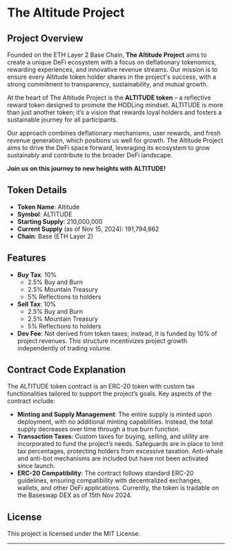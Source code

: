 # The Altitude Project

## Project Overview
Founded on the ETH Layer 2 Base Chain, **The Altitude Project** aims to create a unique DeFi ecosystem with a focus on deflationary tokenomics, rewarding experiences, and innovative revenue streams. Our mission is to ensure every Altitude token holder shares in the project's success, with a strong commitment to transparency, sustainability, and mutual growth.

At the heart of The Altitude Project is the **ALTITUDE token** – a reflective reward token designed to promote the HODLing mindset. ALTITUDE is more than just another token; it’s a vision that rewards loyal holders and fosters a sustainable journey for all participants.

Our approach combines deflationary mechanisms, user rewards, and fresh revenue generation, which positions us well for growth. The Altitude Project aims to drive the DeFi space forward, leveraging its ecosystem to grow sustainably and contribute to the broader DeFi landscape.

**Join us on this journey to new heights with ALTITUDE!**

## Token Details
- **Token Name**: Altitude
- **Symbol**: ALTITUDE
- **Starting Supply**: 210,000,000 
- **Current Supply** (as of Nov 15, 2024): 191,794,862
- **Chain**: Base (ETH Layer 2)

## Features
- **Buy Tax**: 10%
  - 2.5% Buy and Burn
  - 2.5% Mountain Treasury
  - 5% Reflections to holders
- **Sell Tax**: 10%
  - 2.5% Buy and Burn
  - 2.5% Mountain Treasury
  - 5% Reflections to holders
- **Dev Fee**: Not derived from token taxes; instead, it is funded by 10% of project revenues. This structure incentivizes project growth independently of trading volume.

## Contract Code Explanation
The ALTITUDE token contract is an ERC-20 token with custom tax functionalities tailored to support the project’s goals. Key aspects of the contract include:

- **Minting and Supply Management**: The entire supply is minted upon deployment, with no additional minting capabilities. Instead, the total supply decreases over time through a true burn function.
- **Transaction Taxes**: Custom taxes for buying, selling, and utility are incorporated to fund the project’s needs. Safeguards are in place to limit tax percentages, protecting holders from excessive taxation. Anti-whale and anti-bot mechanisms are included but have not been activated since launch.
- **ERC-20 Compatibility**: The contract follows standard ERC-20 guidelines, ensuring compatibility with decentralized exchanges, wallets, and other DeFi applications. Currently, the token is tradable on the Baseswap DEX as of 15th Nov 2024.

## License
This project is licensed under the MIT License.

---
